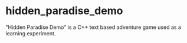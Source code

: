 # hidden_paradise_demo
"Hidden Paradise Demo" is a C++ text based adventure game used as a learning experiment.
